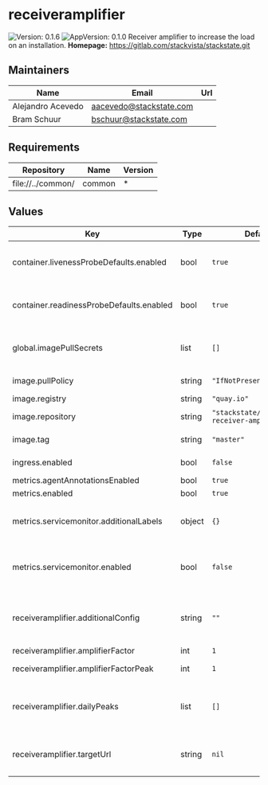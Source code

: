 # receiveramplifier

![Version: 0.1.6](https://img.shields.io/badge/Version-0.1.6-informational?style=flat-square) ![AppVersion: 0.1.0](https://img.shields.io/badge/AppVersion-0.1.0-informational?style=flat-square)
Receiver amplifier to increase the load on an installation.
**Homepage:** <https://gitlab.com/stackvista/stackstate.git>
## Maintainers

| Name | Email | Url |
| ---- | ------ | --- |
| Alejandro Acevedo | aacevedo@stackstate.com |  |
| Bram Schuur | bschuur@stackstate.com |  |

## Requirements

| Repository | Name | Version |
|------------|------|---------|
| file://../common/ | common | * |
## Values

| Key | Type | Default | Description |
|-----|------|---------|-------------|
| container.livenessProbeDefaults.enabled | bool | `true` | Use defaults for the `livenessProbe` from the upstream `common` chart. |
| container.readinessProbeDefaults.enabled | bool | `true` | Use defaults for the `readinessProbe` from the upstream `common` chart. |
| global.imagePullSecrets | list | `[]` | List of image pull secret names to be used by all images across all charts. |
| image.pullPolicy | string | `"IfNotPresent"` | Default image pull policy. |
| image.registry | string | `"quay.io"` | REgistry |
| image.repository | string | `"stackstate/stackstate-receiver-amplifier"` | Base container image repository. |
| image.tag | string | `"master"` | Default container image tag. |
| ingress.enabled | bool | `false` | Enable use of ingress controllers. |
| metrics.agentAnnotationsEnabled | bool | `true` |  |
| metrics.enabled | bool | `true` | Enable metrics port. |
| metrics.servicemonitor.additionalLabels | object | `{}` | Additional labels for targeting Prometheus operator instances. |
| metrics.servicemonitor.enabled | bool | `false` | Enable `ServiceMonitor` object; `all.metrics.enabled` *must* be enabled. |
| receiveramplifier.additionalConfig | string | `""` | Additional configuration settings appended to the end of the amplifier config file |
| receiveramplifier.amplifierFactor | int | `1` | Amplification factor. |
| receiveramplifier.amplifierFactorPeak | int | `1` | Amplification factor during peak hours |
| receiveramplifier.dailyPeaks | list | `[]` | Daily peak hours (multiple is possible) defined by startTime and endTime |
| receiveramplifier.targetUrl | string | `nil` | The target URL for sending the amplified intake requests. |

